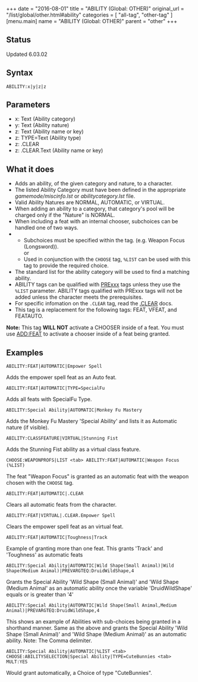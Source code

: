 +++
date = "2016-08-01"
title = "ABILITY (Global: OTHER)"
original_url = "/list/global/other.html#ability"
categories = [ "all-tag", "other-tag" ]
[menu.main]
    name = "ABILITY (Global: OTHER)"
    parent = "other"
+++

## Status

Updated 6.03.02

## Syntax

`ABILITY:x|y|z|z`

## Parameters

-   x: Text (Ability category)
-   y: Text (Ability nature)
-   z: Text (Ability name or key)
-   z: TYPE=Text (Ability type)
-   z: .CLEAR
-   z: .CLEAR.Text (Ability name or key)



What it does
------------

-   Adds an ability, of the given category and nature, to a character.
-   The listed Ability Category must have been defined in the
    appropriate *gamemode/miscinfo.lst* or *abilitycategory.lst* file.
-   Valid Ability Natures are NORMAL, AUTOMATIC, or VIRTUAL.
-   When adding an ability to a category, that category's pool will be
    charged only if the "Nature" is NORMAL.
-   When including a feat with an internal chooser, subchoices can be
    handled one of two ways.
-   -   Subchoices must be specified within the tag. (e.g. Weapon Focus
        (Longsword)).\
         or
    -   Used in conjunction with the `CHOOSE` tag, `%LIST` can be used
        with this tag to provide the required choice.
-   The standard list for the ability category will be used to find a
    matching ability.
-   ABILITY tags can be qualified with [PRExxx](/list/global/pre.html)
    tags unless they use the `%LIST` parameter. ABILITY tags qualified
    with PRExxx tags will not be added unless the character meets
    the prerequisites.
-   For specific infomation on the `.CLEAR` tag, read the
    [.CLEAR](/list/global/other/clear.html) docs.
-   This tag is a replacement for the following tags: FEAT, VFEAT,
    and FEATAUTO.

**Note:** This tag **WILL NOT** activate a CHOOSER inside of a feat. You
must use [ADD:FEAT](/list/global/add/feat.html) to activate a chooser
inside of a feat being granted.

Examples
--------

`ABILITY:FEAT|AUTOMATIC|Empower Spell`

Adds the empower spell feat as an Auto feat.

`ABILITY:FEAT|AUTOMATIC|TYPE=SpecialFu`

Adds all feats with SpecialFu Type.

`ABILITY:Special Ability|AUTOMATIC|Monkey Fu Mastery`

Adds the Monkey Fu Mastery 'Special Ability' and lists it as Automatic
nature (if visible).

`ABILITY:CLASSFEATURE|VIRTUAL|Stunning Fist`

Adds the Stunning Fist ability as a virtual class feature.

`CHOOSE:WEAPONPROFS|LIST <tab> ABILITY:FEAT|AUTOMATIC|Weapon Focus (%LIST)`

The feat "Weapon Focus" is granted as an automatic feat with the weapon
chosen with the `CHOOSE` tag.

`ABILITY:FEAT|AUTOMATIC|.CLEAR`

Clears all automatic feats from the character.

`ABILITY:FEAT|VIRTUAL|.CLEAR.Empower Spell`

Clears the empower spell feat as an virtual feat.

`ABILITY:FEAT|AUTOMATIC|Toughness|Track`

Example of granting more than one feat. This grants 'Track' and
'Toughness' as automatic feats

`ABILITY:Special Ability|AUTOMATIC|Wild Shape(Small Animal)|Wild Shape(Medium Animal)|PREVARGTEQ:DruidWildShape,4`

Grants the Special Ability 'Wild Shape (Small Animal)' and 'Wild Shape
(Medium Animal' as an automatic ability once the variable
'DruidWildShape' equals or is greater than '4'

`ABILITY:Special Ability|AUTOMATIC|Wild Shape(Small Animal,Medium Animal)|PREVARGTEQ:DruidWildShape,4`

This shows an example of Abilities with sub-choices being granted in a
shorthand manner. Same as the above and grants the Special Ability 'Wild
Shape (Small Animal)' and 'Wild Shape (Medium Animal)' as an automatic
ability. Note: The Comma delimiter.

`ABILITY:Special Ability|AUTOMATIC|%LIST <tab> CHOOSE:ABILITYSELECTION|Special Ability|TYPE=CuteBunnies <tab> MULT:YES`

Would grant automatically, a Choice of type "CuteBunnies".

